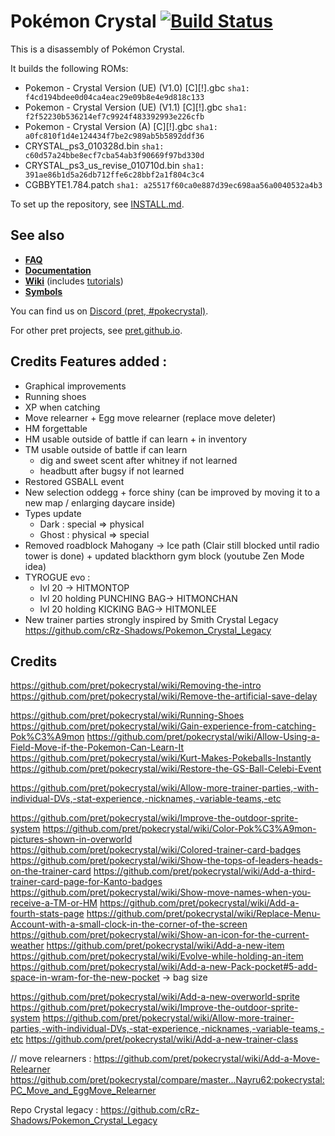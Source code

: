 # Pokémon Crystal [![Build Status][ci-badge]][ci]

This is a disassembly of Pokémon Crystal.

It builds the following ROMs:

- Pokemon - Crystal Version (UE) (V1.0) [C][!].gbc `sha1: f4cd194bdee0d04ca4eac29e09b8e4e9d818c133`
- Pokemon - Crystal Version (UE) (V1.1) [C][!].gbc `sha1: f2f52230b536214ef7c9924f483392993e226cfb`
- Pokemon - Crystal Version (A) [C][!].gbc `sha1: a0fc810f1d4e124434f7be2c989ab5b5892ddf36`
- CRYSTAL_ps3_010328d.bin `sha1: c60d57a24bbe8ecf7cba54ab3f90669f97bd330d`
- CRYSTAL_ps3_us_revise_010710d.bin `sha1: 391ae86b1d5a26db712ffe6c28bbf2a1f804c3c4`
- CGBBYTE1.784.patch `sha1: a25517f60ca0e887d39ec698aa56a0040532a4b3`

To set up the repository, see [INSTALL.md](INSTALL.md).

## See also

- [**FAQ**](FAQ.md)
- [**Documentation**][docs]
- [**Wiki**][wiki] (includes [tutorials][tutorials])
- [**Symbols**][symbols]

You can find us on [Discord (pret, #pokecrystal)](https://discord.gg/d5dubZ3).

For other pret projects, see [pret.github.io](https://pret.github.io/).

[docs]: https://pret.github.io/pokecrystal/
[wiki]: https://github.com/pret/pokecrystal/wiki
[tutorials]: https://github.com/pret/pokecrystal/wiki/Tutorials
[symbols]: https://github.com/pret/pokecrystal/tree/symbols
[ci]: https://github.com/pret/pokecrystal/actions
[ci-badge]: https://github.com/pret/pokecrystal/actions/workflows/main.yml/badge.svg

## Credits Features added :

- Graphical improvements
- Running shoes
- XP when catching
- Move relearner + Egg move relearner (replace move deleter)
- HM forgettable
- HM usable outside of battle if can learn + in inventory
- TM usable outside of battle if can learn
  - dig and sweet scent after whitney if not learned
  - headbutt after bugsy if not learned
- Restored GSBALL event
- New selection oddegg + force shiny (can be improved by moving it to a new map / enlarging daycare inside)
- Types update
  - Dark : special => physical
  - Ghost : physical => special
- Removed roadblock Mahogany -> Ice path (Clair still blocked until radio tower is done) + updated blackthorn gym block (youtube Zen Mode idea)
- TYROGUE evo :
  - lvl 20 -> HITMONTOP
  - lvl 20 holding PUNCHING BAG-> HITMONCHAN
  - lvl 20 holding KICKING BAG-> HITMONLEE
- New trainer parties strongly inspired by Smith Crystal Legacy https://github.com/cRz-Shadows/Pokemon_Crystal_Legacy

## Credits

https://github.com/pret/pokecrystal/wiki/Removing-the-intro
https://github.com/pret/pokecrystal/wiki/Remove-the-artificial-save-delay

https://github.com/pret/pokecrystal/wiki/Running-Shoes
https://github.com/pret/pokecrystal/wiki/Gain-experience-from-catching-Pok%C3%A9mon
https://github.com/pret/pokecrystal/wiki/Allow-Using-a-Field-Move-if-the-Pokemon-Can-Learn-It
https://github.com/pret/pokecrystal/wiki/Kurt-Makes-Pokeballs-Instantly
https://github.com/pret/pokecrystal/wiki/Restore-the-GS-Ball-Celebi-Event

https://github.com/pret/pokecrystal/wiki/Allow-more-trainer-parties,-with-individual-DVs,-stat-experience,-nicknames,-variable-teams,-etc

https://github.com/pret/pokecrystal/wiki/Improve-the-outdoor-sprite-system
https://github.com/pret/pokecrystal/wiki/Color-Pok%C3%A9mon-pictures-shown-in-overworld
https://github.com/pret/pokecrystal/wiki/Colored-trainer-card-badges
https://github.com/pret/pokecrystal/wiki/Show-the-tops-of-leaders-heads-on-the-trainer-card
https://github.com/pret/pokecrystal/wiki/Add-a-third-trainer-card-page-for-Kanto-badges
https://github.com/pret/pokecrystal/wiki/Show-move-names-when-you-receive-a-TM-or-HM
https://github.com/pret/pokecrystal/wiki/Add-a-fourth-stats-page
https://github.com/pret/pokecrystal/wiki/Replace-Menu-Account-with-a-small-clock-in-the-corner-of-the-screen
https://github.com/pret/pokecrystal/wiki/Show-an-icon-for-the-current-weather
https://github.com/pret/pokecrystal/wiki/Add-a-new-item
https://github.com/pret/pokecrystal/wiki/Evolve-while-holding-an-item
https://github.com/pret/pokecrystal/wiki/Add-a-new-Pack-pocket#5-add-space-in-wram-for-the-new-pocket -> bag size

https://github.com/pret/pokecrystal/wiki/Add-a-new-overworld-sprite
https://github.com/pret/pokecrystal/wiki/Improve-the-outdoor-sprite-system
https://github.com/pret/pokecrystal/wiki/Allow-more-trainer-parties,-with-individual-DVs,-stat-experience,-nicknames,-variable-teams,-etc
https://github.com/pret/pokecrystal/wiki/Add-a-new-trainer-class

// move relearners :
https://github.com/pret/pokecrystal/wiki/Add-a-Move-Relearner
https://github.com/pret/pokecrystal/compare/master...Nayru62:pokecrystal:PC_Move_and_EggMove_Relearner

Repo Crystal legacy : https://github.com/cRz-Shadows/Pokemon_Crystal_Legacy
